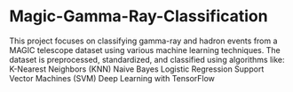 # Magic-Gamma-Ray-Classification
This project focuses on classifying gamma-ray and hadron events from a MAGIC telescope dataset using various machine learning techniques. The dataset is preprocessed, standardized, and classified using algorithms like:  K-Nearest Neighbors (KNN) Naive Bayes Logistic Regression Support Vector Machines (SVM) Deep Learning with TensorFlow
